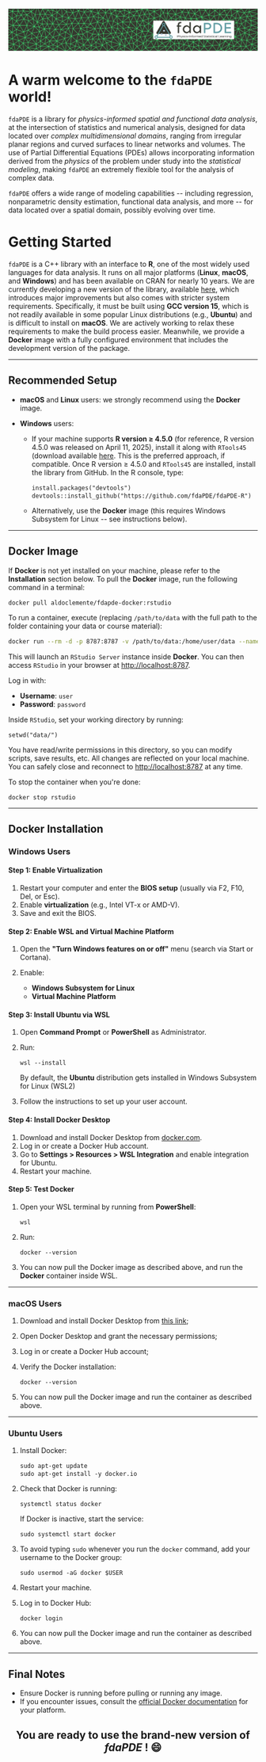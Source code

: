 <p align="center">
  <img src="header_short_course.png" />
</p>

# A warm welcome to the `fdaPDE` world!

`fdaPDE` is a library for *physics-informed spatial and functional data analysis*, at the intersection of statistics and numerical analysis, designed for data located over *complex multidimensional domains*,
 ranging from irregular planar regions and curved surfaces to linear networks and volumes. The use of Partial Differential Equations (PDEs) allows incorporating information derived from the *physics* of 
 the problem under study into the *statistical modeling*, making `fdaPDE` an extremely flexible tool for the analysis of complex data.

`fdaPDE` offers a wide range of modeling capabilities -- including regression, nonparametric density estimation, functional data analysis, and more -- for data located over a spatial domain, possibly evolving over time.

# Getting Started

`fdaPDE` is a C++ library with an interface to **R**, one of the most widely used languages for data analysis. 
It runs on all major platforms (**Linux**, **macOS**, and **Windows**) and has been available on CRAN for nearly 10 years.
We are currently developing a new version of the library, available [here](https://github.com/fdaPDE/fdaPDE-R), 
which introduces major improvements but also comes with stricter system requirements. 
Specifically, it must be built using **GCC version 15**, which is not readily available in some popular Linux distributions (e.g., **Ubuntu**) and is difficult to install on **macOS**.
We are actively working to relax these requirements to make the build process easier. Meanwhile, we provide a **Docker** image 
with a fully configured environment that includes the development version of the package.

---

## Recommended Setup

* **macOS** and **Linux** users: we strongly recommend using the **Docker** image.

* **Windows** users: 

  * If your machine supports **R version $\geq$ 4.5.0** (for reference, R version 4.5.0 was released on April 11, 2025), install it along with `RTools45` (download available [here](https://cran.r-project.org/bin/windows/Rtools/rtools45/rtools.html). This is the preferred approach, if compatible. Once R version $\geq$ 4.5.0 and `RTools45` are installed, install the library from GitHub. In the R console, type:

    ```
    install.packages("devtools")
    devtools::install_github("https://github.com/fdaPDE/fdaPDE-R")
    ``` 

  * Alternatively, use the **Docker** image (this requires Windows Subsystem for Linux -- see instructions below).

---

## Docker Image

If **Docker** is not yet installed on your machine, please refer to the **Installation** section below. To pull the **Docker** image, run the following command in a terminal:

```
docker pull aldoclemente/fdapde-docker:rstudio
```

To run a container, execute (replacing `/path/to/data` with the full path to the folder containing your data or course material):

```bash
docker run --rm -d -p 8787:8787 -v /path/to/data:/home/user/data --name rstudio -e PASSWORD=password aldoclemente/fdapde-docker:rstudio
```

This will launch an `RStudio Server` instance inside **Docker**. You can then access `RStudio` in your browser at [http://localhost:8787](http://localhost:8787).

Log in with:

* **Username**: `user`
* **Password**: `password`

Inside `RStudio`, set your working directory by running:

```
setwd("data/")
```

You have read/write permissions in this directory, so you can modify scripts, save results, etc. All changes are reflected on your local machine. You can safely close and reconnect to [http://localhost:8787](http://localhost:8787) at any time.

To stop the container when you're done:

```
docker stop rstudio
```

---

## Docker Installation

### Windows Users

#### Step 1: Enable Virtualization

1. Restart your computer and enter the **BIOS setup** (usually via F2, F10, Del, or Esc).
2. Enable **virtualization** (e.g., Intel VT-x or AMD-V).
3. Save and exit the BIOS.

#### Step 2: Enable WSL and Virtual Machine Platform

1. Open the **"Turn Windows features on or off"** menu (search via Start or Cortana).
2. Enable:

   * **Windows Subsystem for Linux**
   * **Virtual Machine Platform**

#### Step 3: Install Ubuntu via WSL

1. Open **Command Prompt** or **PowerShell** as Administrator.

2. Run:
    ```
    wsl --install
    ```

    By default, the **Ubuntu** distribution gets installed in Windows Subsystem for Linux (WSL2)

3. Follow the instructions to set up your user account.


#### Step 4: Install Docker Desktop

1. Download and install Docker Desktop from [docker.com](https://www.docker.com/).
2. Log in or create a Docker Hub account.
3. Go to **Settings > Resources > WSL Integration** and enable integration for Ubuntu.
4. Restart your machine.

#### Step 5: Test Docker

1. Open your WSL terminal by running from **PowerShell**:

    ```
    wsl
    ```

2. Run:

    ```
    docker --version
    ```

3. You can now pull the Docker image as described above, and run the **Docker** container inside WSL.
---

### macOS Users

1. Download and install Docker Desktop from [this link](https://docs.docker.com/desktop/setup/install/mac-install/);
2. Open Docker Desktop and grant the necessary permissions;
3. Log in or create a Docker Hub account;
4. Verify the Docker installation:

    ```
    docker --version
    ```
5. You can now pull the Docker image and run the container as described above.

---

### Ubuntu Users

1. Install Docker:

    ```
    sudo apt-get update
    sudo apt-get install -y docker.io
    ```

2. Check that Docker is running:

    ```
    systemctl status docker
    ```

    If Docker is inactive, start the service:

    ```
    sudo systemctl start docker
    ```

3. To avoid typing `sudo` whenever you run the `docker` command, add your username to the Docker group:

    ```
    sudo usermod -aG docker $USER
    ```

4. Restart your machine.

5. Log in to Docker Hub:

    ```
    docker login
    ```

6. You can now pull the Docker image and run the container as described above.

---

## Final Notes

* Ensure Docker is running before pulling or running any image.
* If you encounter issues, consult the [official Docker documentation](https://docs.docker.com/) for your platform.


**<h2 style="text-align: center;">You are ready to use the brand-new version of *fdaPDE* ! 😄 </h2>**